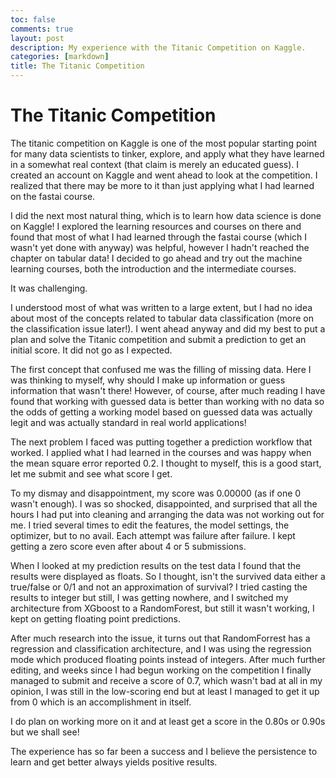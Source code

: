 ```yaml
---
toc: false
comments: true
layout: post
description: My experience with the Titanic Competition on Kaggle.
categories: [markdown]
title: The Titanic Competition
---
```


# The Titanic Competition

The titanic competition on Kaggle is one of the most popular starting point for many data scientists to tinker, explore, and apply what they have learned in a somewhat real context (that claim is merely an educated guess). I created an account on Kaggle and went ahead to look at the competition. I realized that there may be more to it than just applying what I had learned on the fastai course. 

I did the next most natural thing, which is to learn how data science is done on Kaggle! I explored the learning resources and courses on there and found that most of what I had learned through the fastai course (which I wasn't yet done with anyway) was helpful, however I hadn't reached the chapter on tabular data! I decided to go ahead and try out the machine learning courses, both the introduction and the intermediate courses.

It was challenging.

I understood most of what was written to a large extent, but I had no idea about most of the concepts related to tabular data classification (more on the classification issue later!). I went ahead anyway and did my best to put a plan and solve the Titanic competition and submit a prediction to get an initial score. It did not go as I expected. 

The first concept that confused me was the filling of missing data. Here I was thinking to myself, why should I make up information or guess information that wasn't there! However, of course, after much reading I have found that working with guessed data is better than working with no data so the odds of getting a working model based on guessed data was actually legit and was actually standard in real world applications! 

The next problem I faced was putting together a prediction workflow that worked. I applied what I had learned in the courses and was happy when the mean square error reported 0.2. I thought to myself, this is a good start, let me submit and see what score I get. 

To my dismay and disappointment, my score was 0.00000 (as if one 0 wasn't enough). I was so shocked, disappointed, and surprised that all the hours I had put into cleaning and arranging the data was not working out for me. I tried several times to edit the features, the model settings, the optimizer, but to no avail. Each attempt was failure after failure. I kept getting a zero score even after about 4 or 5 submissions.

When I looked at my prediction results on the test data I found that the results were displayed as floats. So I thought, isn't the survived data either a true/false or 0/1 and not an approximation of survival? I tried casting the results to integer but still, I was getting nowhere, and I switched my architecture from XGboost to a RandomForest, but still it wasn't working, I kept on getting floating point predictions. 

After much research into the issue, it turns out that RandomForrest has a regression and classification architecture, and I was using the regression mode which produced floating points instead of integers. After much further editing, and weeks since I had begun working on the competition I finally managed to submit and receive a score of 0.7, which wasn't bad at all in my opinion, I was still in the low-scoring end but at least I managed to get it up from 0 which is an accomplishment in itself.

I do plan on working more on it and at least get a score in the 0.80s or 0.90s but we shall see! 

The experience has so far been a success and I believe the persistence to learn and get better always yields positive results.   